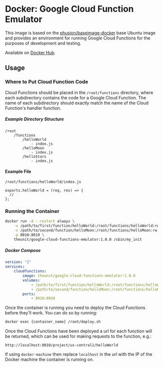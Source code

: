 # Docker: Google Cloud Function Emulator

This image is based on the [phusion/baseimage-docker](https://github.com/phusion/baseimage-docker) base Ubuntu image and provides an environment for running Google Cloud Functions for the purposes of development and testing.

Available on [Docker Hub](https://hub.docker.com/r/theunit/google-cloud-functions-emulator/).

## Usage

### Where to Put Cloud Function Code

Cloud Functions should be placed in the `/root/functions` directory, where each subdirectory contains the code for a Google Cloud Function. The name of each subdirectory should exactly match the name of the Cloud Function's handler function.

##### Example Directory Structure

```
/root
    /functions
        /helloWorld
            - index.js
        /helloMoon
            - index.js
        /helloStars
            - index.js
```

#### Example File
`/root/functions/helloWorld/index.js`
```
exports.helloWorld = (req, res) => {
  //
};
```

### Running the Container

```bash
docker run -d --restart always \
    -v /path/to/first/function/helloWorld:/root/functions/helloWorld:rw \
    -v /path/to/second/function/helloMoon:/root/functions/helloMoon:rw \
    -p 8010:8010 \
    theunit/google-cloud-functions-emulator:1.0.0 /sbin/my_init
```

##### Docker Compose

```yaml
version: "2"
services:
    cloudfunctions:
        image: theunit/google-cloud-functions-emulator:1.0.0
        volumes:
            - /path/to/first/function/helloWorld:/root/functions/helloWorld
            - /path/to/second/function/helloMoon:/root/functions/helloMoon
        ports:
            - 8010:8010
```

Once the container is running you need to deploy the Cloud Functions before they'll work. You can do so by running:

```bash
docker exec {container_name} /root/deploy.sh
```

Once the Cloud Functions have been deployed a url for each function will be returned, which can be used for making requests to the function, e.g.:

```
http://localhost:8010/project/us-central1/helloWorld
```

If using `docker-machine` then replace `localhost` in the url with the IP of the Docker machine the container is running on.